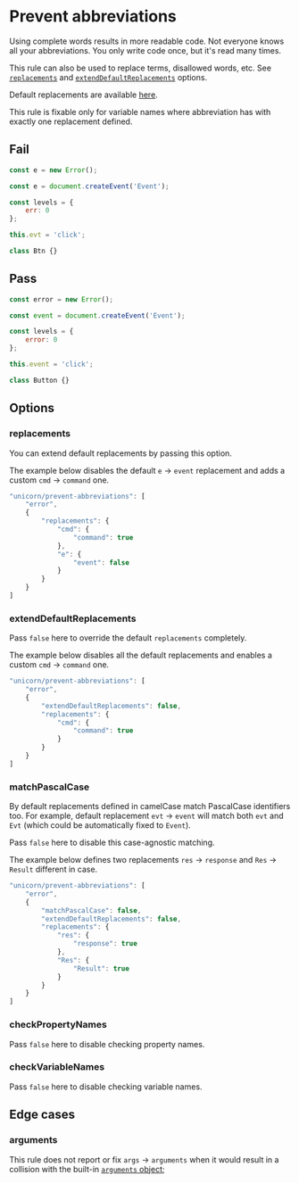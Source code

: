 # Prevent abbreviations

Using complete words results in more readable code. Not everyone knows all your abbreviations. You only write code once, but it's read many times.

This rule can also be used to replace terms, disallowed words, etc. See [`replacements`](#replacements) and [`extendDefaultReplacements`](#extenddefaultreplacements) options.

Default replacements are available [here](https://github.com/sindresorhus/eslint-plugin-unicorn/blob/master/rules/prevent-abbreviations.js#L13).

This rule is fixable only for variable names where abbreviation has with exactly one replacement defined.


## Fail

```js
const e = new Error();
```

```js
const e = document.createEvent('Event');
```

```js
const levels = {
	err: 0
};
```

```js
this.evt = 'click';
```

```js
class Btn {}
```


## Pass

```js
const error = new Error();
```

```js
const event = document.createEvent('Event');
```

```js
const levels = {
	error: 0
};
```

```js
this.event = 'click';
```

```js
class Button {}
```


## Options

### replacements

You can extend default replacements by passing this option.

The example below disables the default `e` → `event` replacement and adds a custom `cmd` → `command` one.

```js
"unicorn/prevent-abbreviations": [
	"error",
	{
		"replacements": {
			"cmd": {
				"command": true
			},
			"e": {
				"event": false
			}
		}
	}
]
```

### extendDefaultReplacements

Pass `false` here to override the default `replacements` completely.

The example below disables all the default replacements and enables a custom `cmd` → `command` one.

```js
"unicorn/prevent-abbreviations": [
	"error",
	{
		"extendDefaultReplacements": false,
		"replacements": {
			"cmd": {
				"command": true
			}
		}
	}
]
```

### matchPascalCase

By default replacements defined in camelCase match PascalCase identifiers too. For example, default replacement `evt` → `event` will match both `evt` and `Evt` (which could be automatically fixed to `Event`).

Pass `false` here to disable this case-agnostic matching.

The example below defines two replacements `res` → `response` and `Res` → `Result` different in case.

```js
"unicorn/prevent-abbreviations": [
	"error",
	{
		"matchPascalCase": false,
		"extendDefaultReplacements": false,
		"replacements": {
			"res": {
				"response": true
			},
			"Res": {
				"Result": true
			}
		}
	}
]
```

### checkPropertyNames

Pass `false` here to disable checking property names.

### checkVariableNames

Pass `false` here to disable checking variable names.


## Edge cases

### arguments

This rule does not report or fix `args` → `arguments` when it would result in a collision with the built-in [`arguments` object](https://developer.mozilla.org/en-US/docs/Web/JavaScript/Reference/Functions/arguments);
